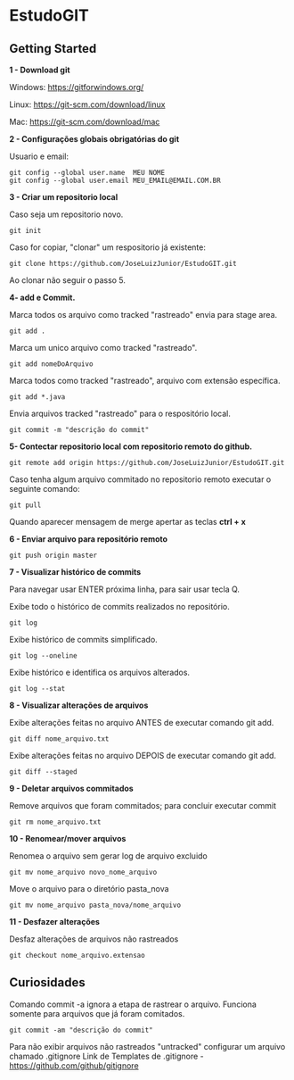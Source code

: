 # EstudoGIT

## Getting Started
**1 - Download git**

Windows: https://gitforwindows.org/

Linux: https://git-scm.com/download/linux

Mac: https://git-scm.com/download/mac

**2 - Configurações globais obrigatórias do git**

Usuario e email:
```
git config --global user.name  MEU NOME
git config --global user.email MEU_EMAIL@EMAIL.COM.BR
```

**3 - Criar um repositorio local**

Caso seja um repositorio novo.
```
git init
```

Caso for copiar, "clonar" um respositorio já existente:

```
git clone https://github.com/JoseLuizJunior/EstudoGIT.git
```

Ao clonar não seguir o passo 5.

**4- add e Commit.**

Marca todos os arquivo como tracked "rastreado" envia para stage area.
```
git add .
```

Marca um unico arquivo como tracked "rastreado".
```
git add nomeDoArquivo
```

Marca todos como tracked "rastreado", arquivo com extensão específica.
```
git add *.java
```

Envia arquivos tracked "rastreado" para o respositório local.
```
git commit -m "descrição do commit"
```

**5- Contectar repositorio local com repositorio remoto do github.**

```
git remote add origin https://github.com/JoseLuizJunior/EstudoGIT.git
```

Caso tenha algum arquivo commitado no repositorio remoto executar o seguinte comando:
```
git pull
```

Quando aparecer mensagem de merge apertar as teclas **ctrl + x**

**6 - Enviar arquivo para repositório remoto**

```
git push origin master
```

**7 - Visualizar histórico de commits**

Para navegar usar ENTER próxima linha, para sair usar tecla Q.

Exibe todo o histórico de commits realizados no repositório.
```
git log
```

Exibe histórico de commits simplificado.
```
git log --oneline
```

Exibe histórico e identifica os arquivos alterados.
```
git log --stat
```

**8 - Visualizar alterações de arquivos**

Exibe alterações feitas no arquivo ANTES de executar comando git add.
```
git diff nome_arquivo.txt
```

Exibe alterações feitas no arquivo DEPOIS de executar comando git add.
```
git diff --staged
```

**9 - Deletar arquivos commitados**

Remove arquivos que foram commitados; para concluir executar commit
```
git rm nome_arquivo.txt
```

**10 - Renomear/mover arquivos**

Renomea o arquivo sem gerar log de arquivo excluido
```
git mv nome_arquivo novo_nome_arquivo
```

Move o arquivo para o diretório pasta_nova
```
git mv nome_arquivo pasta_nova/nome_arquivo
```

**11 - Desfazer alterações**

Desfaz alterações de arquivos não rastreados
```
git checkout nome_arquivo.extensao
```

## Curiosidades

Comando commit -a ignora a etapa de rastrear o arquivo. Funciona somente para arquivos que já foram comitados.
```
git commit -am "descrição do commit"
```

Para não exibir arquivos não rastreados "untracked" configurar um arquivo chamado .gitignore
Link de Templates de .gitignore - https://github.com/github/gitignore
